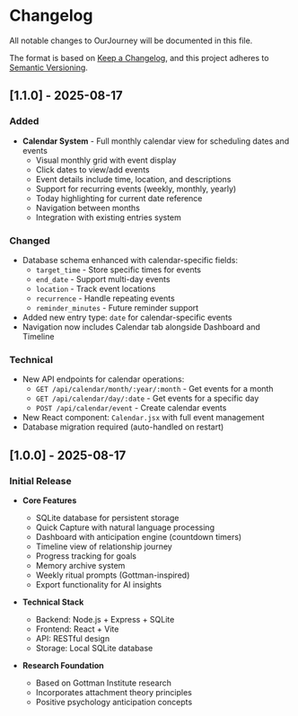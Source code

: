 # Changelog

All notable changes to OurJourney will be documented in this file.

The format is based on [Keep a Changelog](https://keepachangelog.com/en/1.0.0/),
and this project adheres to [Semantic Versioning](https://semver.org/spec/v2.0.0.html).

## [1.1.0] - 2025-08-17

### Added
- **Calendar System** - Full monthly calendar view for scheduling dates and events
  - Visual monthly grid with event display
  - Click dates to view/add events
  - Event details include time, location, and descriptions
  - Support for recurring events (weekly, monthly, yearly)
  - Today highlighting for current date reference
  - Navigation between months
  - Integration with existing entries system

### Changed
- Database schema enhanced with calendar-specific fields:
  - `target_time` - Store specific times for events
  - `end_date` - Support multi-day events
  - `location` - Track event locations
  - `recurrence` - Handle repeating events
  - `reminder_minutes` - Future reminder support
- Added new entry type: `date` for calendar-specific events
- Navigation now includes Calendar tab alongside Dashboard and Timeline

### Technical
- New API endpoints for calendar operations:
  - `GET /api/calendar/month/:year/:month` - Get events for a month
  - `GET /api/calendar/day/:date` - Get events for a specific day
  - `POST /api/calendar/event` - Create calendar events
- New React component: `Calendar.jsx` with full event management
- Database migration required (auto-handled on restart)

## [1.0.0] - 2025-08-17

### Initial Release
- **Core Features**
  - SQLite database for persistent storage
  - Quick Capture with natural language processing
  - Dashboard with anticipation engine (countdown timers)
  - Timeline view of relationship journey
  - Progress tracking for goals
  - Memory archive system
  - Weekly ritual prompts (Gottman-inspired)
  - Export functionality for AI insights

- **Technical Stack**
  - Backend: Node.js + Express + SQLite
  - Frontend: React + Vite
  - API: RESTful design
  - Storage: Local SQLite database

- **Research Foundation**
  - Based on Gottman Institute research
  - Incorporates attachment theory principles
  - Positive psychology anticipation concepts